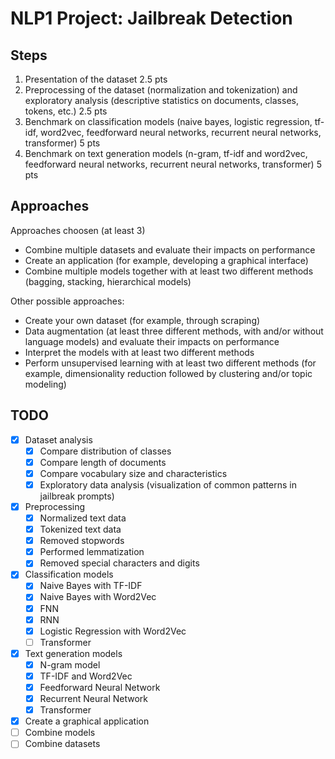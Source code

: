 # NLP1 Project: Jailbreak Detection

## Steps

1. Presentation of the dataset 2.5 pts
2. Preprocessing of the dataset (normalization and tokenization) and exploratory analysis (descriptive statistics on documents, classes, tokens, etc.) 2.5 pts
3. Benchmark on classification models (naive bayes, logistic regression, tf-idf, word2vec, feedforward neural networks, recurrent neural networks, transformer) 5 pts
4. Benchmark on text generation models (n-gram, tf-idf and word2vec, feedforward neural networks, recurrent neural networks, transformer) 5 pts

## Approaches

Approaches choosen (at least 3)

- Combine multiple datasets and evaluate their impacts on performance
- Create an application (for example, developing a graphical interface)
- Combine multiple models together with at least two different methods (bagging, stacking, hierarchical models)

Other possible approaches:

- Create your own dataset (for example, through scraping)
- Data augmentation (at least three different methods, with and/or without language models) and evaluate their impacts on performance
- Interpret the models with at least two different methods
- Perform unsupervised learning with at least two different methods (for example, dimensionality reduction followed by clustering and/or topic modeling)

## TODO

- [x] Dataset analysis
  - [x] Compare distribution of classes
  - [x] Compare length of documents
  - [x] Compare vocabulary size and characteristics
  - [x] Exploratory data analysis (visualization of common patterns in jailbreak prompts)
- [x] Preprocessing
  - [x] Normalized text data
  - [x] Tokenized text data
  - [x] Removed stopwords
  - [x] Performed lemmatization
  - [x] Removed special characters and digits
- [x] Classification models
  - [x] Naive Bayes with TF-IDF
  - [x] Naive Bayes with Word2Vec
  - [x] FNN
  - [x] RNN
  - [x] Logistic Regression with Word2Vec
  - [ ] Transformer
- [x] Text generation models
  - [x] N-gram model
  - [x] TF-IDF and Word2Vec
  - [x] Feedforward Neural Network
  - [x] Recurrent Neural Network
  - [x] Transformer
- [x] Create a graphical application
- [ ] Combine models
- [ ] Combine datasets
